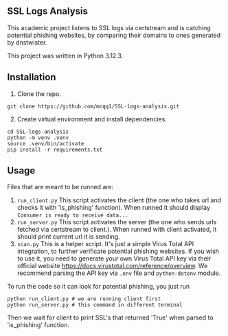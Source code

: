 ## SSL Logs Analysis
This academic project listens to SSL logs via certstream and is catching potential phishing websites, by comparing their domains to ones generated by dnstwister.

This project was written in Python 3.12.3.

## Installation
1. Clone the repo.
```shell
git clone https://github.com/mcqq1/SSL-logs-analysis.git
```

2. Create virtual environment and install dependencies.
```shell
cd SSL-logs-analysis
python -m venv .venv
source .venv/bin/activate
pip install -r requirements.txt
```

## Usage
Files that are meant to be runned are:
1. ```run_client.py```
  This script activates the client (the one who takes url and checks it with 'is_phishing' function). When runned it should display ```Consumer is ready to receive data...```
2. ```run_server.py```
  This script activates the server (the one who sends urls fetched via certstream to client.). When runned with client activated, it should print current url it is sending.
3. ```scan.py```
  This is a helper script. It's just a simple Virus Total API integration, to further verificate potential phishing websites. If you wish to use it, you need to generate your own Virus Total API key via their official website https://docs.virustotal.com/reference/overview. We recommend parsing the API key via ```.env``` file and ```python-dotenv``` module. 

To run the code so it can look for potential phishing, you just run
```shell
python run_client.py # we are running client first
python run_server.py # this command in different terminal
```
Then we wait for client to print SSL's that returned 'True' when parsed to 'is_phishing' function.
